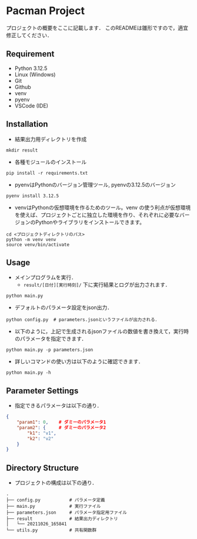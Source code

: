 # Pacman Project

プロジェクトの概要をここに記載します．
このREADMEは雛形ですので，適宜修正してください．

## Requirement
- Python 3.12.5
- Linux (Windows)
- Git
- Github
- venv
- pyenv
- VSCode (IDE)

## Installation
- 結果出力用ディレクトリを作成
```shell
mkdir result
```
- 各種モジュールのインストール
```shell
pip install -r requirements.txt
```
- pyenvはPythonのバージョン管理ツール, pyenvの3.12.5のバージョン
```shell
pyenv install 3.12.5
```
- venvはPythonの仮想環境を作るためのツール。venv の使う利点が仮想環境を使えば、プロジェクトごとに独立した環境を作り、それぞれに必要なバージョンのPythonやライブラリをインストールできます。
```shell
cd <プロジェクトディレクトリのパス>
python -m venv venv
source venv/bin/activate
```


## Usage
- メインプログラムを実行．
  - `result/[日付][実行時刻]/` 下に実行結果とログが出力されます．
```shell
python main.py
```
- デフォルトのパラメータ設定をjson出力．
```shell
python config.py  # parameters.jsonというファイルが出力される．
```
- 以下のように，上記で生成されるjsonファイルの数値を書き換えて，実行時のパラメータを指定できます．
```shell
python main.py -p parameters.json
```
- 詳しいコマンドの使い方は以下のように確認できます．
```shell
python main.py -h
```


## Parameter Settings

- 指定できるパラメータは以下の通り．
```json
{
    "param1": 0,    # ダミーのパラメータ1
    "param2": {     # ダミーのパラメータ2
        "k1": "v1",
        "k2": "v2"
    }
}
```

## Directory Structure
- プロジェクトの構成は以下の通り．
```shell
.
├── config.py           # パラメータ定義
├── main.py             # 実行ファイル
├── parameters.json     # パラメータ指定用ファイル
├── result              # 結果出力ディレクトリ
│   └── 20211026_165841
└── utils.py            # 共有関数群
```
